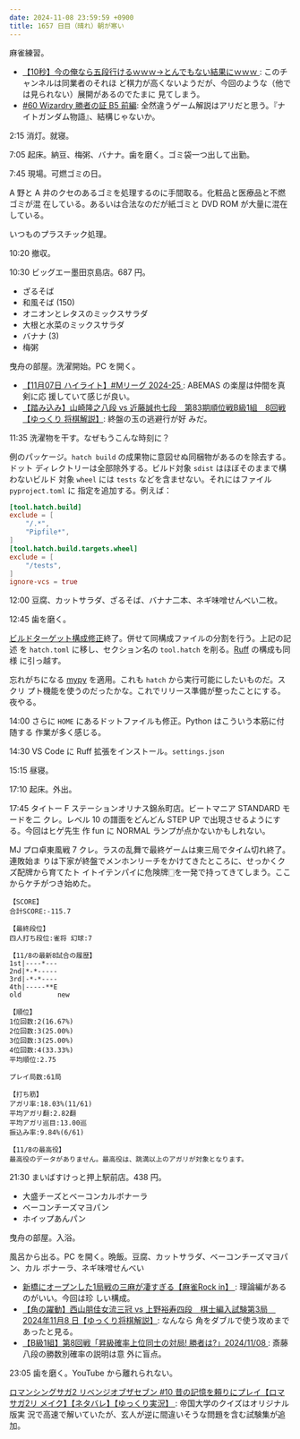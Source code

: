 ```yaml
---
date: 2024-11-08 23:59:59 +0900
title: 1657 日目（晴れ）朝が寒い
---
```


麻雀練習。

* [【10秒】今の俺なら五段行けるｗｗｗ→とんでもない結果にｗｗｗ
  ](https://www.youtube.com/watch?v=eegNPnA_70Y): このチャンネルは同業者のそれほ
  ど棋力が高くないようだが、今回のような（他では見られない）展開があるのでたまに
  見てしまう。
* [#60 Wizardry 勝者の証 B5 前編](https://www.youtube.com/watch?v=dVrSiB2TX9I):
  全然違うゲーム解説はアリだと思う。『ナイトガンダム物語』、結構じゃないか。

2:15 消灯。就寝。

7:05 起床。納豆、梅粥、バナナ。歯を磨く。ゴミ袋一つ出して出勤。

7:45 現場。可燃ゴミの日。

A 野と A 井のクセのあるゴミを処理するのに手間取る。化粧品と医療品と不燃ゴミが混
在している。あるいは合法なのだが紙ゴミと DVD ROM が大量に混在している。

いつものプラスチック処理。

10:20 撤収。

10:30 ビッグエー墨田京島店。687 円。

* ざるそば
* 和風そば (150)
* オニオンとレタスのミックスサラダ
* 大根と水菜のミックスサラダ
* バナナ (3)
* 梅粥

曳舟の部屋。洗濯開始。PC を開く。

* [【11月07日 ハイライト】#Mリーグ 2024-25
  ](https://www.youtube.com/watch?v=Dn_qSc-5WW4): ABEMAS の楽屋は仲間を真剣に応
  援していて感じが良い。
* [【踏み込み】山崎隆之八段 vs 近藤誠也七段　第83期順位戦B級1組　8回戦【ゆっくり
  将棋解説】](https://www.youtube.com/watch?v=VjuWC95A9xs): 終盤の玉の逃避行が好
  みだ。

11:35 洗濯物を干す。なぜもうこんな時刻に？

例のパッケージ。`hatch build` の成果物に意図せぬ同梱物があるのを除去する。ドット
ディレクトリーは全部除外する。ビルド対象 `sdist` はほぼそのままで構わないビルド
対象 `wheel` には `tests` などを含ませない。それにはファイル `pyproject.toml` に
指定を追加する。例えば：

```toml
[tool.hatch.build]
exclude = [
    "/.*",
    "Pipfile*",
]
[tool.hatch.build.targets.wheel]
exclude = [
    "/tests",
]
ignore-vcs = true
```

12:00 豆腐、カットサラダ、ざるそば、バナナ二本、ネギ味噌せんべい二枚。

12:45 歯を磨く。

[ビルドターゲット構成修正][38]終了。併せて同構成ファイルの分割を行う。上記の記述
を `hatch.toml` に移し、セクション名の `tool.hatch` を削る。[Ruff] の構成も同様
に引っ越す。

忘れがちになる [mypy] を適用。これも `hatch` から実行可能にしたいものだ。スクリ
プト機能を使うのだったかな。これでリリース準備が整ったことにする。夜やる。

14:00 さらに `HOME` にあるドットファイルも修正。Python はこういう本筋に付随する
作業が多く感じる。

14:30 VS Code に Ruff 拡張をインストール。`settings.json`

15:15 昼寝。

17:10 起床。外出。

17:45 タイトー F ステーションオリナス錦糸町店。ビートマニア STANDARD モードを二
クレ。レベル 10 の譜面をどんどん STEP UP で出現させるようにする。今回はヒゲ先生
作 fun に NORMAL ランプが点かないかもしれない。

MJ プロ卓東風戦 7 クレ。ラスの乱舞で最終ゲームは東三局でタイム切れ終了。連敗始ま
りは下家が終盤でメンホンリーチをかけてきたところに、せっかくクズ配牌から育てたト
イトイテンパイに危険牌🀆を一発で持ってきてしまう。ここからケチがつき始めた。

```text
【SCORE】
合計SCORE:-115.7

【最終段位】
四人打ち段位:雀将 幻球:7

【11/8の最新8試合の履歴】
1st|----*---
2nd|*-*-----
3rd|-*-*----
4th|-----**E
old         new

【順位】
1位回数:2(16.67%)
2位回数:3(25.00%)
3位回数:3(25.00%)
4位回数:4(33.33%)
平均順位:2.75

プレイ局数:61局

【打ち筋】
アガリ率:18.03%(11/61)
平均アガリ翻:2.82翻
平均アガリ巡目:13.00巡
振込み率:9.84%(6/61)

【11/8の最高役】
最高役のデータがありません。最高役は、跳満以上のアガリが対象となります。
```

21:30 まいばすけっと押上駅前店。438 円。

* 大盛チーズとベーコンカルボナーラ
* ベーコンチーズマヨパン
* ホイップあんパン

曳舟の部屋。入浴。

風呂から出る。PC を開く。晩飯。豆腐、カットサラダ、ベーコンチーズマヨパン、カル
ボナーラ、ネギ味噌せんべい

* [新橋にオープンした1局戦の三麻が凄すぎる【麻雀Rock in】
  ](https://www.youtube.com/watch?v=0KCQIzI5siA): 理論編があるのがいい。今回は珍
  しい構成。
* [【角の躍動】西山朋佳女流三冠 vs 上野裕寿四段　棋士編入試験第3局　2024年11月8
  日【ゆっくり将棋解説】](https://www.youtube.com/watch?v=ZEpItTrhhoM): なんなら
  角をダブルで使う攻めまであったと見る。
* [【B級1組】第8回戦「昇級確率上位同士の対局! 勝者は?」2024/11/08
  ](https://www.youtube.com/watch?v=tuTR-K1f9H8): 斎藤八段の勝数別確率の説明は意
  外に盲点。

23:05 歯を磨く。YouTube から離れられない。

[ロマンシングサガ2 リベンジオブザセブン #10 昔の記憶を頼りにプレイ【ロマサガ2リ
メイク】【ネタバレ】【ゆっくり実況】
](https://www.youtube.com/watch?v=jmz7f9toycE): 帝国大学のクイズはオリジナル版実
況で高速で解いていたが、玄人が逆に間違いそうな問題を含む試験集が追加。

[38]: <https://github.com/showa-yojyo/dqutils/issues/38>
[mypy]: <https://mypy.readthedocs.io/en/stable/>
[Ruff]: <https://docs.astral.sh/ruff/>
